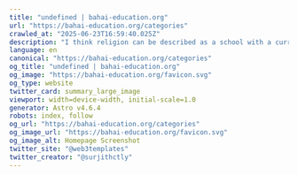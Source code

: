 ```yaml
---
title: "undefined | bahai-education.org"
url: "https://bahai-education.org/categories"
crawled_at: "2025-06-23T16:59:40.025Z"
description: "I think religion can be described as a school with a curriculum of study and a heck of a lot of project assignments. "
language: en
canonical: "https://bahai-education.org/categories"
og_title: "undefined | bahai-education.org"
og_image: "https://bahai-education.org/favicon.svg"
og_type: website
twitter_card: summary_large_image
viewport: width=device-width, initial-scale=1.0
generator: Astro v4.6.4
robots: index, follow
og_url: "https://bahai-education.org/categories"
og_image_url: "https://bahai-education.org/favicon.svg"
og_image_alt: Homepage Screenshot
twitter_site: "@web3templates"
twitter_creator: "@surjithctly"
---
```





